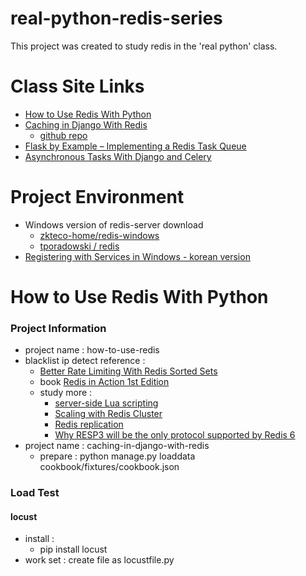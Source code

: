 # real-python-redis-series

This project was created to study redis in the 'real python' class.

# Class Site Links

- [How to Use Redis With Python](https://realpython.com/python-redis/)
- [Caching in Django With Redis](https://realpython.com/caching-in-django-with-redis/)
  - [github repo](https://github.com/realpython/django-redis-cache)
- [Flask by Example – Implementing a Redis Task Queue](https://realpython.com/flask-by-example-implementing-a-redis-task-queue/)
- [Asynchronous Tasks With Django and Celery](https://realpython.com/asynchronous-tasks-with-django-and-celery/)

# Project Environment

- Windows version of redis-server download
  - [zkteco-home/redis-windows](zkteco-home/redis-windows)
  - [tporadowski / redis](https://github.com/tporadowski/redis)
- [Registering with Services in Windows - korean version](https://gerger.tistory.com/143)

# How to Use Redis With Python

### Project Information

- project name : how-to-use-redis
- blacklist ip detect reference :
  - [Better Rate Limiting With Redis Sorted Sets](https://engineering.classdojo.com/blog/2015/02/06/rolling-rate-limiter/)
  - book [Redis in Action 1st Edition](https://www.amazon.com/dp/1617290858/?tag=devdetailpage02-20)
  - study more :
    - [server-side Lua scripting](https://redis.io/commands/eval/)
    - [Scaling with Redis Cluster](https://redis.io/docs/management/scaling/)
    - [Redis replication](https://redis.io/docs/management/replication/)
    - [Why RESP3 will be the only protocol supported by Redis 6](http://antirez.com/news/125)
- project name : caching-in-django-with-redis
  - prepare : python manage.py loaddata cookbook/fixtures/cookbook.json

### Load Test
#### locust
- install :
  - pip install locust
- work set : create file as locustfile.py